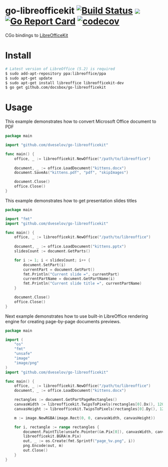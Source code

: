 # go-libreofficekit [![Build Status](https://travis-ci.org/dveselov/go-libreofficekit.svg?branch=master)](https://travis-ci.org/dveselov/go-libreofficekit) [![](https://godoc.org/github.com/docsbox/go-libreofficekit?status.svg)](https://godoc.org/github.com/docsbox/go-libreofficekit) [![Go Report Card](https://goreportcard.com/badge/github.com/docsbox/go-libreofficekit)](https://goreportcard.com/report/github.com/docsbox/go-libreofficekit) [![codecov](https://codecov.io/gh/docsbox/go-libreofficekit/branch/master/graph/badge.svg)](https://codecov.io/gh/docsbox/go-libreofficekit)

CGo bindings to [LibreOfficeKit](https://docs.libreoffice.org/libreofficekit.html)

# Install
```bash 
# Latest version of LibreOffice (5.2) is required
$ sudo add-apt-repository ppa:libreoffice/ppa 
$ sudo apt-get update
$ sudo apt-get install libreoffice libreofficekit-dev
$ go get github.com/docsbox/go-libreofficekit
```

# Usage

This example demonstrates how to convert Microsoft Office document to PDF

```go
package main

import "github.com/dveselov/go-libreofficekit"

func main() {
    office, _ := libreofficekit.NewOffice("/path/to/libreoffice")
    
    document, _ := office.LoadDocument("kittens.docx")
    document.SaveAs("kittens.pdf", "pdf", "skipImages")

    document.Close()
    office.Close()
}

```

This example demonstrates how to get presentation slides titles

```go
package main

import "fmt"
import "github.com/dveselov/go-libreofficekit"

func main() {
    office, _ := libreofficekit.NewOffice("/path/to/libreoffice")
    
    document, _ := office.LoadDocument("kittens.pptx")
    slidesCount := document.GetParts()

    for i := 1; i < slidesCount; i++ {
        document.SetPart(i)
        currentPart = document.GetPart()
        fmt.Println("Current slide =", currentPart)
        currentPartName = document.GetPartName(i)
        fmt.Println("Current slide title =", currentPartName)
    }

    document.Close()
    office.Close()
}
```

Next example demonstrates how to use built-in LibreOffice rendering engine for creating page-by-page documents previews.

```go
package main

import (
    "os"
    "fmt"
    "unsafe"
    "image"
    "image/png"
)
import "github.com/dveselov/go-libreofficekit"

func main() {
    office, _ := libreofficekit.NewOffice("/path/to/libreoffice")
    document, _ := office.LoadDocument("kittens.docx")

    rectangles := document.GetPartPageRectangles()
    canvasWidth := libreofficekit.TwipsToPixels(rectangles[0].Dx(), 120)
    canvasHeight := libreofficekit.TwipsToPixels(rectangles[0].Dy(), 120)

    m := image.NewRGBA(image.Rect(0, 0, canvasWidth, canvasHeight))

    for i, rectangle := range rectangles {
        document.PaintTile(unsafe.Pointer(&m.Pix[0]), canvasWidth, canvasHeight, rectangle.Min.X, rectangle.Min.Y, rectangle.Dx(), rectangle.Dy())
        libreofficekit.BGRA(m.Pix)
        out, _ := os.Create(fmt.Sprintf("page_%v.png", i))
        png.Encode(out, m)
        out.Close()
    }
}
```
